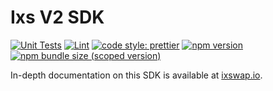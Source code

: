 # Ixs V2 SDK

[![Unit Tests](https://github.com/Ixs/ixs-v2-sdk/workflows/Unit%20Tests/badge.svg)](https://github.com/Ixs/ixs-v2-sdk/actions?query=workflow%3A%22Unit+Tests%22)
[![Lint](https://github.com/Ixs/ixs-v2-sdk/workflows/Lint/badge.svg)](https://github.com/Ixs/ixs-v2-sdk/actions?query=workflow%3ALint)
[![code style: prettier](https://img.shields.io/badge/code_style-prettier-ff69b4.svg?style=flat-square)](https://github.com/prettier/prettier)
[![npm version](https://img.shields.io/npm/v/@ixswap1/v2-sdk/latest.svg)](https://www.npmjs.com/package/@ixswap1/v2-sdk/v/latest)
[![npm bundle size (scoped version)](https://img.shields.io/bundlephobia/minzip/@ixswap1/v2-sdk/latest.svg)](https://bundlephobia.com/result?p=@ixswap1/v2-sdk@latest)

In-depth documentation on this SDK is available at [ixswap.io](https://ixswap.io/docs/v2/SDK/getting-started/).
